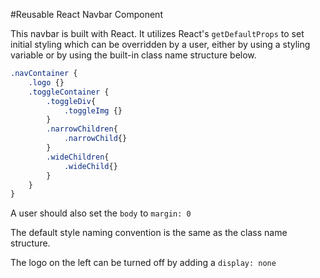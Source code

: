 #Reusable React Navbar Component

This navbar is built with React. It utilizes React's ```getDefaultProps``` to set initial styling which can be overridden by a user, either by using a styling variable or by using the built-in class name structure below.

```css
.navContainer {
	.logo {}
	.toggleContainer {
		.toggleDiv{
			.toggleImg {}
		}
		.narrowChildren{
			.narrowChild{}
		}
		.wideChildren{
			.wideChild{}
		}
	}
}
```

A user should also set the ```body``` to ```margin: 0```

The default style naming convention is the same as the class name structure.

The logo on the left can be turned off by adding a ```display: none```